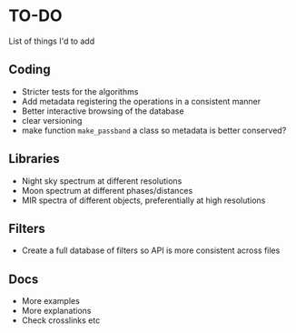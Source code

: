 # TO-DO

List of things I'd to add

## Coding

- Stricter tests for the algorithms
- Add metadata registering the operations in a consistent manner
- Better interactive browsing of the database
- clear versioning
- make function ``make_passband`` a class so metadata is better conserved?

## Libraries

- Night sky spectrum at different resolutions
- Moon spectrum at different phases/distances
- MIR spectra of different objects, preferentially at high resolutions

## Filters

- Create a full database of filters so API is more consistent across files

## Docs

- More examples
- More explanations
- Check crosslinks etc
 